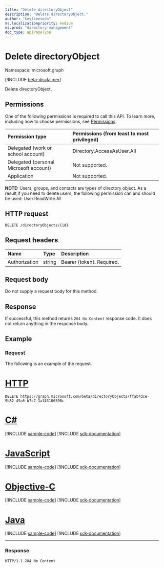 ```yaml
---
title: "Delete directoryObject"
description: "Delete directoryObject."
author: "keylimesoda"
ms.localizationpriority: medium
ms.prod: "directory-management"
doc_type: apiPageType
---
```


# Delete directoryObject

Namespace: microsoft.graph

[!INCLUDE [beta-disclaimer](../../includes/beta-disclaimer.md)]

Delete directoryObject.
## Permissions
One of the following permissions is required to call this API. To learn more, including how to choose permissions, see [Permissions](/graph/permissions-reference).


|Permission type      | Permissions (from least to most privileged)              |
|:--------------------|:---------------------------------------------------------|
|Delegated (work or school account) | Directory.AccessAsUser.All    |
|Delegated (personal Microsoft account) | Not supported.    |
|Application | Not supported. |

**NOTE:** Users, groups, and contacts are types of directory object. As a result,if you need to delete users, the following permission can and should be used: User.ReadWrite.All

## HTTP request

<!-- { "blockType": "ignored" } -->
```http
DELETE /directoryObjects/{id}

```
## Request headers

| Name       | Type | Description|
|:---------------|:--------|:----------|
| Authorization  | string  | Bearer {token}. Required. |

## Request body

Do not supply a request body for this method.

## Response

If successful, this method returns `204 No Content` response code. It does not return anything in the response body.

## Example

### Request

The following is an example of the request.

# [HTTP](#tab/http)
<!-- {
  "blockType": "request",
  "name": "delete_directoryobject"
}-->
```http
DELETE https://graph.microsoft.com/beta/directoryObjects/ffab4dce-9b82-49a6-b7c7-1a143106598c
```
# [C#](#tab/csharp)
[!INCLUDE [sample-code](../includes/snippets/csharp/delete-directoryobject-csharp-snippets.md)]
[!INCLUDE [sdk-documentation](../includes/snippets/snippets-sdk-documentation-link.md)]

# [JavaScript](#tab/javascript)
[!INCLUDE [sample-code](../includes/snippets/javascript/delete-directoryobject-javascript-snippets.md)]
[!INCLUDE [sdk-documentation](../includes/snippets/snippets-sdk-documentation-link.md)]

# [Objective-C](#tab/objc)
[!INCLUDE [sample-code](../includes/snippets/objc/delete-directoryobject-objc-snippets.md)]
[!INCLUDE [sdk-documentation](../includes/snippets/snippets-sdk-documentation-link.md)]

# [Java](#tab/java)
[!INCLUDE [sample-code](../includes/snippets/java/delete-directoryobject-java-snippets.md)]
[!INCLUDE [sdk-documentation](../includes/snippets/snippets-sdk-documentation-link.md)]

---

### Response

<!-- {
  "blockType": "response",
  "truncated": true
} -->
```http
HTTP/1.1 204 No Content
```

<!-- uuid: 8fcb5dbc-d5aa-4681-8e31-b001d5168d79
2015-10-25 14:57:30 UTC -->
<!--
{
  "type": "#page.annotation",
  "description": "Delete directoryObject",
  "keywords": "",
  "section": "documentation",
  "tocPath": "",
  "suppressions": []
}
-->


